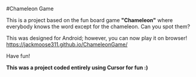 #Chameleon Game

This is a project based on the fun board game **"Chameleon"** where everybody knows the word except for the chameleon. Can you spot them?

This was designed for Android; however, you can now play it on browser!
https://jackmoose311.github.io/ChameleonGame/

Have fun!

**This was a project coded entirely using Cursor for fun :)**
